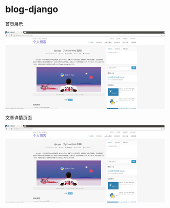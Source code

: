 # blog-django
首页展示

![image](https://raw.githubusercontent.com/peng-python/blog-django/master/%E6%96%87%E7%AB%A0%E8%AF%A6%E6%83%85.jpg)

文章详情页面

![image](https://github.com/peng-python/blog-django/blob/master/%E6%96%87%E7%AB%A0%E8%AF%A6%E6%83%85.jpg)
